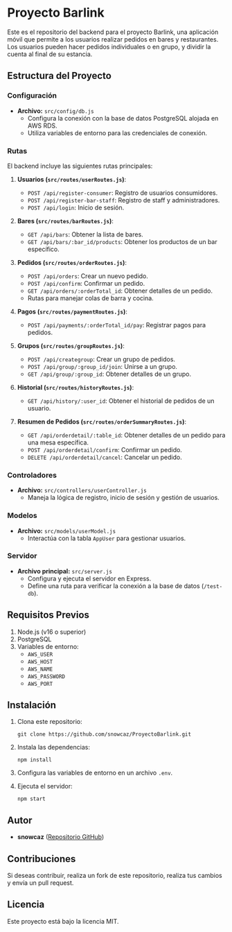 
# Proyecto Barlink

Este es el repositorio del backend para el proyecto Barlink, una aplicación móvil que permite a los usuarios realizar pedidos en bares y restaurantes. Los usuarios pueden hacer pedidos individuales o en grupo, y dividir la cuenta al final de su estancia.

## Estructura del Proyecto

### Configuración
- **Archivo:** `src/config/db.js`
  - Configura la conexión con la base de datos PostgreSQL alojada en AWS RDS.
  - Utiliza variables de entorno para las credenciales de conexión.

### Rutas
El backend incluye las siguientes rutas principales:

1. **Usuarios (`src/routes/userRoutes.js`)**:
   - `POST /api/register-consumer`: Registro de usuarios consumidores.
   - `POST /api/register-bar-staff`: Registro de staff y administradores.
   - `POST /api/login`: Inicio de sesión.

2. **Bares (`src/routes/barRoutes.js`)**:
   - `GET /api/bars`: Obtener la lista de bares.
   - `GET /api/bars/:bar_id/products`: Obtener los productos de un bar específico.

3. **Pedidos (`src/routes/orderRoutes.js`)**:
   - `POST /api/orders`: Crear un nuevo pedido.
   - `POST /api/confirm`: Confirmar un pedido.
   - `GET /api/orders/:orderTotal_id`: Obtener detalles de un pedido.
   - Rutas para manejar colas de barra y cocina.

4. **Pagos (`src/routes/paymentRoutes.js`)**:
   - `POST /api/payments/:orderTotal_id/pay`: Registrar pagos para pedidos.

5. **Grupos (`src/routes/groupRoutes.js`)**:
   - `POST /api/creategroup`: Crear un grupo de pedidos.
   - `POST /api/group/:group_id/join`: Unirse a un grupo.
   - `GET /api/group/:group_id`: Obtener detalles de un grupo.

6. **Historial (`src/routes/historyRoutes.js`)**:
   - `GET /api/history/:user_id`: Obtener el historial de pedidos de un usuario.

7. **Resumen de Pedidos (`src/routes/orderSummaryRoutes.js`)**:
   - `GET /api/orderdetail/:table_id`: Obtener detalles de un pedido para una mesa específica.
   - `POST /api/orderdetail/confirm`: Confirmar un pedido.
   - `DELETE /api/orderdetail/cancel`: Cancelar un pedido.

### Controladores
- **Archivo:** `src/controllers/userController.js`
  - Maneja la lógica de registro, inicio de sesión y gestión de usuarios.

### Modelos
- **Archivo:** `src/models/userModel.js`
  - Interactúa con la tabla `AppUser` para gestionar usuarios.

### Servidor
- **Archivo principal:** `src/server.js`
  - Configura y ejecuta el servidor en Express.
  - Define una ruta para verificar la conexión a la base de datos (`/test-db`).

## Requisitos Previos
1. Node.js (v16 o superior)
2. PostgreSQL
3. Variables de entorno:
   - `AWS_USER`
   - `AWS_HOST`
   - `AWS_NAME`
   - `AWS_PASSWORD`
   - `AWS_PORT`

## Instalación
1. Clona este repositorio:
   ```
   git clone https://github.com/snowcaz/ProyectoBarlink.git
   ```
2. Instala las dependencias:
   ```
   npm install
   ```
3. Configura las variables de entorno en un archivo `.env`.

4. Ejecuta el servidor:
   ```
   npm start
   ```

## Autor
- **snowcaz** ([Repositorio GitHub](https://github.com/snowcaz/ProyectoBarlink))

## Contribuciones
Si deseas contribuir, realiza un fork de este repositorio, realiza tus cambios y envía un pull request.

## Licencia
Este proyecto está bajo la licencia MIT.
